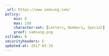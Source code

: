 ```yaml
---
_url: https://www.samsung.com/
policy:
    min: 8
    max: 150
    character-set: [Letters, Numbers, Special]
    proof: samsung.png
ssllabs: B
securityheaders: E
updated-at: 2017-03-19
---
```

